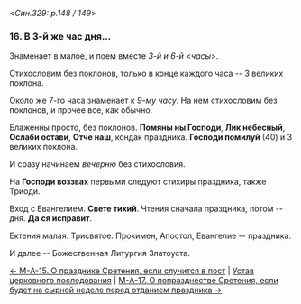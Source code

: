
<*Син.329: p.148 / 149*>

### 16. В 3-й же час дня...

Знаменает в малое, и поем вместе *3-й и 6-й* <*часы*>. 

Стихословим без поклонов, только в конце каждого часа -- 3 великих поклона. 

Около же 7-го часа знаменает к *9-му часу*. 
На нем стихословим без поклонов, и прочее все, как обычно. 

Блаженны просто, без поклонов. 
**Помяны ны Господи**, **Лик небесный**, **Ослаби остави**, **Отче наш**, 
кондак праздника. **Господи помилуй** (40) и 3 великих поклона. 

И сразу начинаем *вечерню* без стихословия. 

На **Господи воззвах** первыми следуют стихиры праздника, также Триоди. 

Вход с Евангелием. **Свете тихий**. 
Чтения сначала праздника, потом -- дня. **Да ся исправит**. 

Ектения малая. Трисвятое. Прокимен, Апостол, Евангелие -- праздника. 

И далее -- Божественная Литургия Златоуста. 

[← М-A-15. О празднике Сретения, если случится в пост](m_329_015.md)
| [Устав церковного последования](README.md)
| [М-A-17. О попразднестве Сретения, если будет на сырной неделе перед отданием праздника →](m_329_017.md)
